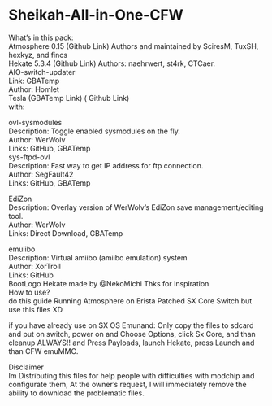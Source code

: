 <h1 class="code-line" data-line-start=0 data-line-end=1 ><a id="SheikahAllinOneCFW_0"></a>Sheikah-All-in-One-CFW</h1>
<p class="has-line-data" data-line-start="1" data-line-end="9">What’s in this pack:<br>
Atmosphere 0.15 (Github Link) Authors and maintained by SciresM, TuxSH, hexkyz, and fincs<br>
Hekate 5.3.4 (Github Link) Authors: naehrwert, st4rk, CTCaer.<br>
AIO-switch-updater<br>
Link: GBATemp<br>
Author: Homlet<br>
Tesla (GBATemp Link) ( Github Link)<br>
with:</p>
<p class="has-line-data" data-line-start="10" data-line-end="18">ovl-sysmodules<br>
Description: Toggle enabled sysmodules on the fly.<br>
Author: WerWolv<br>
Links: GitHub, GBATemp<br>
sys-ftpd-ovl<br>
Description: Fast way to get IP address for ftp connection.<br>
Author: SegFault42<br>
Links: GitHub, GBATemp</p>
<p class="has-line-data" data-line-start="19" data-line-end="23">EdiZon<br>
Description: Overlay version of WerWolv’s EdiZon save management/editing tool.<br>
Author: WerWolv<br>
Links: Direct Download, GBATemp</p>
<p class="has-line-data" data-line-start="24" data-line-end="31">emuiibo<br>
Description: Virtual amiibo (amiibo emulation) system<br>
Author: XorTroll<br>
Links: GitHub<br>
BootLogo Hekate made by @NekoMichi Thks for Inspiration<br>
How to use?<br>
do this guide Running Atmosphere on Erista Patched SX Core Switch but use this files XD</p>
<p class="has-line-data" data-line-start="32" data-line-end="33">if you have already use on SX OS Emunand: Only copy the files to sdcard and put on switch, power on and Choose Options, click Sx Core, and than cleanup ALWAYS!! and  Press Payloads, launch Hekate,  press Launch and than CFW emuMMC.</p>
<p class="has-line-data" data-line-start="34" data-line-end="36">Disclaimer<br>
Im Distributing this files for help people with difficulties with modchip and configurate them, At the owner’s request, I will immediately remove the ability to download the problematic files.</p>
